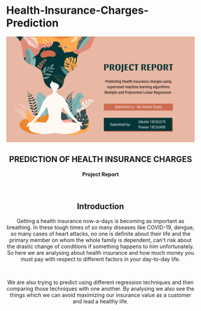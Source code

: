 # Health-Insurance-Charges-Prediction

![Project Poster](https://github.com/Dikshit28/Health-Insurance-Charges-Prediction/blob/master/Project%20Report.png)

<center>
<h2> PREDICTION OF HEALTH INSURANCE CHARGES </h2>
<h4> Project Report </h4>
<br>
<h2> Introduction </h2>
<p>Getting a health insurance now-a-days is becoming as important as breathing. In these tough times of so many diseases like COVID-19, dengue, so many cases of heart attacks,
no one is definite about their life and the primary member on whom the whole family is dependent, can't risk about the drastic change of conditions if something happens to him
unfortunately. So here we are analysing about health insurance and how much money you must pay with respect to different factors in your day-to-day life.
</p>
<br>
<p>We are also trying to predict using different regression techniques and then comparing those techniques with one another.
By analysing we also see the things which we can avoid maximizing our insurance value as a customer and lead a healthy life.
</p>

</center>
